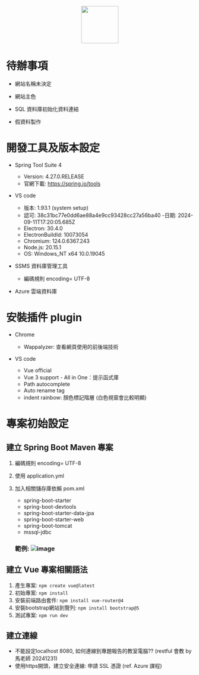 <p align="center">
    <img src="[https://raw.githubusercontent.com/badges/shields/master/readme-logo.svg?sanitize=true](https://coolors.co/palette/d0ccd0-c6bc77-fffd77-feba07)"
        height="100">
</p>

# 待辦事項
- 網站名稱未決定
- 網站主色

- SQL 資料庫初始化資料連結
- 假資料製作

# 開發工具及版本設定

- Spring Tool Suite 4
  - Version: 4.27.0.RELEASE
  - 官網下載: https://spring.io/tools

- VS code
  - 版本: 1.93.1 (system setup)
  - 認可: 38c31bc77e0dd6ae88a4e9cc93428cc27a56ba40
  -日期: 2024-09-11T17:20:05.685Z
  - Electron: 30.4.0
  - ElectronBuildId: 10073054
  - Chromium: 124.0.6367.243
  - Node.js: 20.15.1
  - OS: Windows_NT x64 10.0.19045

- SSMS 資料庫管理工具
  - 編碼規則 encoding= UTF-8

- Azure 雲端資料庫

# 安裝插件 plugin
- Chrome
  - Wappalyzer: 查看網頁使用的前後端技術

- VS code
  - Vue official
  - Vue 3 support - All in One：提示函式庫
  - Path autocomplete
  - Auto rename tag
  - indent rainbow: 顏色標記階層 (白色視窗會比較明顯)

# 專案初始設定
## 建立 Spring Boot Maven 專案
1. 編碼規則 encoding= UTF-8
2. 使用 application.yml
3. 加入相關儲存庫依賴 pom.xml
   -  spring-boot-starter
   -  spring-boot-devtools
   -  spring-boot-starter-data-jpa
   -  spring-boot-starter-web
   -  spring-boot-tomcat
   -  mssql-jdbc

   ### 範例: ![image](https://github.com/user-attachments/assets/99c698ff-2f17-467f-a6d1-8dd25f1812c9)

## 建立 Vue 專案相關語法
1. 產生專案: `npm create vue@latest`
2. 初始專案: `npm install`
3. 安裝前端路由套件: `npm install vue-router@4`
4. 安裝bootstrap網站到覽列: `npm install bootstrap@5`
5. 測試專案: `npm run dev`


## 建立連線
- 不能設定localhost 8080, 如何連線到專題報告的教室電腦?? (restful 會教 by 馬老師 20241231)
- 使用https開頭，建立安全連線: 申請 SSL 憑證 (ref. Azure 課程) 

